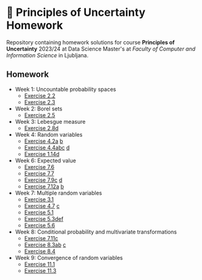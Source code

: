 # 🎲 Principles of Uncertainty Homework

Repository containing homework solutions for course **Principles of Uncertainty**
2023/24 at Data Science Master's at *Faculty of Computer and Information Science*
in Ljubljana.

## Homework

- Week 1: Uncountable probability spaces
  - [Exercise 2.2](week_1/2_2.md)
  - [Exercise 2.3](week_1/2_3.md)
- Week 2: Borel sets
  - [Exercise 2.5](week_2/2_5.md)
- Week 3: Lebesgue measure
  - [Exercise 2.8d](week_3/2_8.ipynb)
- Week 4: Random variables
  - [Exercise 4.2a](week_4/4_2a.ipynb) [b](week_4/4_2b.md)
  - [Exercise 4.4abc](week_4/4_4abc.md) [d](week_4/4_4d.ipynb)
  - [Exercise 1.14d](week_4/1_14d.ipynb)
- Week 6: Expected value
  - [Exercise 7.6](week_6/7_6.md)
  - [Exercise 7.7](week_6/7_7.md)
  - [Exercise 7.9c](week_6/7_9c.md) [d](week_6/7_9d.ipynb)
  - [Exercise 7.12a](week_6/7_12a.ipynb) [b](week_6/7_12b.md)
- Week 7: Multiple random variables
  - [Exercise 3.1](week_7/3_1.md)
  - [Exercise 4.7](week_7/4_7_ab.md) [c](week_7/4_7c.ipynb)
  - [Exercise 5.1](week_7/5_1.ipynb)
  - [Exercise 5.3def](week_7/5_3def.ipynb)
  - [Exercise 5.6](week_7/5_6.md)
- Week 8: Conditional probability and multivariate transformations
  - [Exercise 7.11c](week_8/7_11c.ipynb)
  - [Exercise 8.3ab](week_8/8_3ab.md) [c](week_8/8_3c.ipynb)
  - [Exercise 8.4](week_8/8_4.ipynb)
- Week 9: Convergence of random variables
  - [Exercise 11.1](week_9/11_1.ipynb)
  - [Exercise 11.3](week_9/11_3.ipynb)
